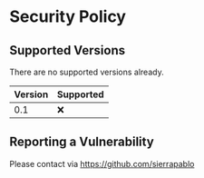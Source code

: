 # Security Policy

## Supported Versions

There are no supported versions already.

| Version | Supported          |
| ------- | ------------------ |
| 0.1     | :x:                |


## Reporting a Vulnerability

Please contact via https://github.com/sierrapablo

